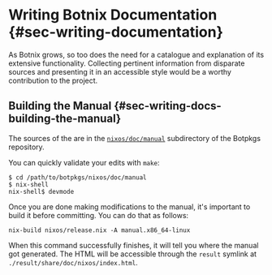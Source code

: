 # Writing Botnix Documentation {#sec-writing-documentation}

As Botnix grows, so too does the need for a catalogue and explanation of
its extensive functionality. Collecting pertinent information from
disparate sources and presenting it in an accessible style would be a
worthy contribution to the project.

## Building the Manual {#sec-writing-docs-building-the-manual}

The sources of the [](#book-nixos-manual) are in the
[`nixos/doc/manual`](https://github.com/nervosys/Botnix/tree/master/nixos/doc/manual)
subdirectory of the Botpkgs repository.

You can quickly validate your edits with `make`:

```ShellSession
$ cd /path/to/botpkgs/nixos/doc/manual
$ nix-shell
nix-shell$ devmode
```

Once you are done making modifications to the manual, it's important to
build it before committing. You can do that as follows:

```ShellSession
nix-build nixos/release.nix -A manual.x86_64-linux
```

When this command successfully finishes, it will tell you where the
manual got generated. The HTML will be accessible through the `result`
symlink at `./result/share/doc/nixos/index.html`.
